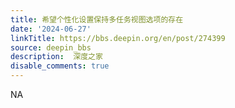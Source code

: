 ```yaml
---
title: 希望个性化设置保持多任务视图选项的存在
date: '2024-06-27'
linkTitle: https://bbs.deepin.org/en/post/274399
source: deepin_bbs
description:  深度之家 
disable_comments: true
---
```

NA
